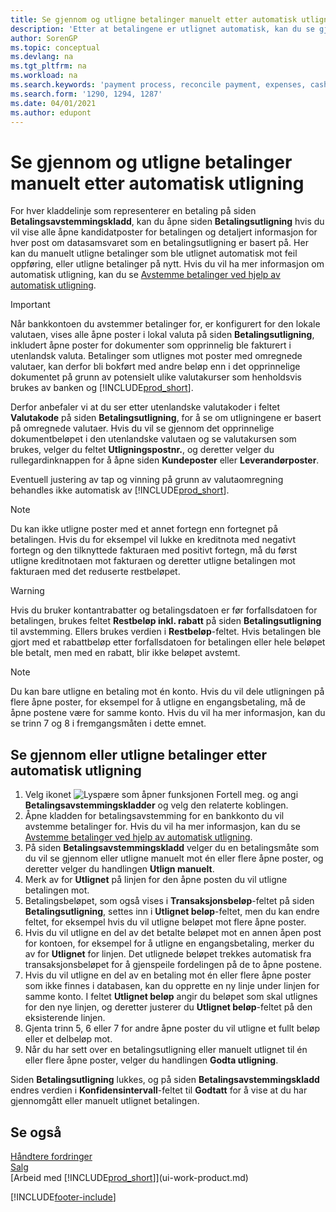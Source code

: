 ```yaml
---
title: Se gjennom og utligne betalinger manuelt etter automatisk utligning
description: 'Etter at betalingene er utlignet automatisk, kan du se gjennom alle postene for en betaling og manuelt utligne de som ble uriktig utlignet, på nytt.'
author: SorenGP
ms.topic: conceptual
ms.devlang: na
ms.tgt_pltfrm: na
ms.workload: na
ms.search.keywords: 'payment process, reconcile payment, expenses, cash receipts'
ms.search.form: '1290, 1294, 1287'
ms.date: 04/01/2021
ms.author: edupont
---
```

# Se gjennom og utligne betalinger manuelt etter automatisk utligning
For hver kladdelinje som representerer en betaling på siden **Betalingsavstemmingskladd**, kan du åpne siden **Betalingsutligning** hvis du vil vise alle åpne kandidatposter for betalingen og detaljert informasjon for hver post om datasamsvaret som en betalingsutligning er basert på. Her kan du manuelt utligne betalinger som ble utlignet automatisk mot feil oppføring, eller utligne betalinger på nytt. Hvis du vil ha mer informasjon om automatisk utligning, kan du se [Avstemme betalinger ved hjelp av automatisk utligning](receivables-how-reconcile-payments-auto-application.md).

> [!IMPORTANT]  
>   Når bankkontoen du avstemmer betalinger for, er konfigurert for den lokale valutaen, vises alle åpne poster i lokal valuta på siden **Betalingsutligning**, inkludert åpne poster for dokumenter som opprinnelig ble fakturert i utenlandsk valuta. Betalinger som utlignes mot poster med omregnede valutaer, kan derfor bli bokført med andre beløp enn i det opprinnelige dokumentet på grunn av potensielt ulike valutakurser som henholdsvis brukes av banken og [!INCLUDE[prod_short](includes/prod_short.md)].

Derfor anbefaler vi at du ser etter utenlandske valutakoder i feltet **Valutakode** på siden **Betalingsutligning**, for å se om utligningene er basert på omregnede valutaer. Hvis du vil se gjennom det opprinnelige dokumentbeløpet i den utenlandske valutaen og se valutakursen som brukes, velger du feltet **Utligningspostnr.**, og deretter velger du rullegardinknappen for å åpne siden **Kundeposter** eller **Leverandørposter**.

Eventuell justering av tap og vinning på grunn av valutaomregning behandles ikke automatisk av [!INCLUDE[prod_short](includes/prod_short.md)].

> [!NOTE]  
>   Du kan ikke utligne poster med et annet fortegn enn fortegnet på betalingen. Hvis du for eksempel vil lukke en kreditnota med negativt fortegn og den tilknyttede fakturaen med positivt fortegn, må du først utligne kreditnotaen mot fakturaen og deretter utligne betalingen mot fakturaen med det reduserte restbeløpet.

> [!WARNING]  
>   Hvis du bruker kontantrabatter og betalingsdatoen er før forfallsdatoen for betalingen, brukes feltet **Restbeløp inkl. rabatt** på siden **Betalingsutligning** til avstemming. Ellers brukes verdien i **Restbeløp**-feltet. Hvis betalingen ble gjort med et rabattbeløp etter forfallsdatoen for betalingen eller hele beløpet ble betalt, men med en rabatt, blir ikke beløpet avstemt.

> [!NOTE]  
>   Du kan bare utligne en betaling mot én konto. Hvis du vil dele utligningen på flere åpne poster, for eksempel for å utligne en engangsbetaling, må de åpne postene være for samme konto. Hvis du vil ha mer informasjon, kan du se trinn 7 og 8 i fremgangsmåten i dette emnet.

## Se gjennom eller utligne betalinger etter automatisk utligning
1. Velg ikonet ![Lyspære som åpner funksjonen Fortell meg.](media/ui-search/search_small.png "Fortell hva du vil gjøre") og angi **Betalingsavstemmingskladder** og velg den relaterte koblingen.
2. Åpne kladden for betalingsavstemming for en bankkonto du vil avstemme betalinger for. Hvis du vil ha mer informasjon, kan du se [Avstemme betalinger ved hjelp av automatisk utligning](receivables-how-reconcile-payments-auto-application.md).
3. På siden **Betalingsavstemmingskladd** velger du en betalingsmåte som du vil se gjennom eller utligne manuelt mot én eller flere åpne poster, og deretter velger du handlingen **Utlign manuelt**.
4. Merk av for **Utlignet** på linjen for den åpne posten du vil utligne betalingen mot.
5. Betalingsbeløpet, som også vises i **Transaksjonsbeløp**-feltet på siden **Betalingsutligning**, settes inn i **Utlignet beløp**-feltet, men du kan endre feltet, for eksempel hvis du vil utligne beløpet mot flere åpne poster.
6. Hvis du vil utligne en del av det betalte beløpet mot en annen åpen post for kontoen, for eksempel for å utligne en engangsbetaling, merker du av for **Utlignet** for linjen. Det utlignede beløpet trekkes automatisk fra transaksjonsbeløpet for å gjenspeile fordelingen på de to åpne postene.
7. Hvis du vil utligne en del av en betaling mot én eller flere åpne poster som ikke finnes i databasen, kan du opprette en ny linje under linjen for samme konto. I feltet **Utlignet beløp** angir du beløpet som skal utlignes for den nye linjen, og deretter justerer du **Utlignet beløp**-feltet på den eksisterende linjen.
8. Gjenta trinn 5, 6 eller 7 for andre åpne poster du vil utligne et fullt beløp eller et delbeløp mot.
9. Når du har sett over en betalingsutligning eller manuelt utlignet til én eller flere åpne poster, velger du handlingen **Godta utligning**.

Siden **Betalingsutligning** lukkes, og på siden **Betalingsavstemmingskladd** endres verdien i **Konfidensintervall**-feltet til **Godtatt** for å vise at du har gjennomgått eller manuelt utlignet betalingen.

## Se også
[Håndtere fordringer](receivables-manage-receivables.md)  
[Salg](sales-manage-sales.md)  
[Arbeid med [!INCLUDE[prod_short](includes/prod_short.md)]](ui-work-product.md)


[!INCLUDE[footer-include](includes/footer-banner.md)]